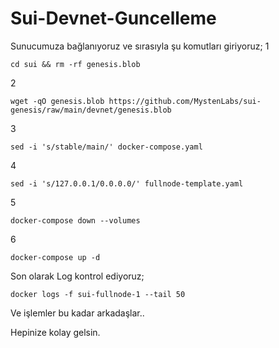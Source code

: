 # Sui-Devnet-Guncelleme

Sunucumuza bağlanıyoruz ve sırasıyla şu komutları giriyoruz;
1
```
cd sui && rm -rf genesis.blob
```
2
```
wget -qO genesis.blob https://github.com/MystenLabs/sui-genesis/raw/main/devnet/genesis.blob
```
3
```
sed -i 's/stable/main/' docker-compose.yaml
```
4
```
sed -i 's/127.0.0.1/0.0.0.0/' fullnode-template.yaml
```
5
```
docker-compose down --volumes
```
6
```
docker-compose up -d
```
Son olarak Log kontrol ediyoruz;
```
docker logs -f sui-fullnode-1 --tail 50
```

Ve işlemler bu kadar arkadaşlar..

Hepinize kolay gelsin.
